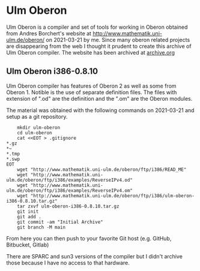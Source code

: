 Ulm Oberon
==========

Ulm Oberon is a compiler and set of tools for working
in Oberon obtained from Andres Borchert's website
at http://www.mathematik.uni-ulm.de/oberon/ on
2021-03-21 by me.  Since many oberon related projects
are disappearing from the web I thought it prudent to
create this archive of Ulm Oberon compiler. The
website has been archived at [archive.org](https://web.archive.org/web/2020*/https://www.mathematik.uni-ulm.de/oberon/)

Ulm Oberon i386-0.8.10
----------------------

Ulm Oberon compiler has features of Oberon 2
as well as some from Oberon 1. Notible is
the use of separate definition files. The files
with extension of ".od" are the definition and
the ".om" are the Oberon modules. 

The material was obtained with the following
commands on 2021-03-21 and setup as a git
repository.

```shell
    mkdir ulm-oberon
    cd ulm-oberon
    cat <<EOT > .gitignore
*.gz
*~
*.tmp
*.swp
EOT
    wget "http://www.mathematik.uni-ulm.de/oberon/ftp/i386/READ_ME"
    wget "http://www.mathematik.uni-ulm.de/oberon/ftp/i386/examples/ReverseIPv4.od"
    wget "http://www.mathematik.uni-ulm.de/oberon/ftp/i386/examples/ReverseIPv4.om"
    wget "http://www.mathematik.uni-ulm.de/oberon/ftp/i386/ulm-oberon-i386-0.8.10.tar.gz"
    tar zxvf ulm-oberon-i386-0.8.10.tar.gz
    git init
    git add .
    git commit -am "Initial Archive"
    git branch -M main
```

From here you can then push to your favorite Git host (e.g. GitHub,
Bitbucket, Gitlab)




There are SPARC and sun3 versions of the compiler
but I didn't archive those because I have no access
to that hardware.



